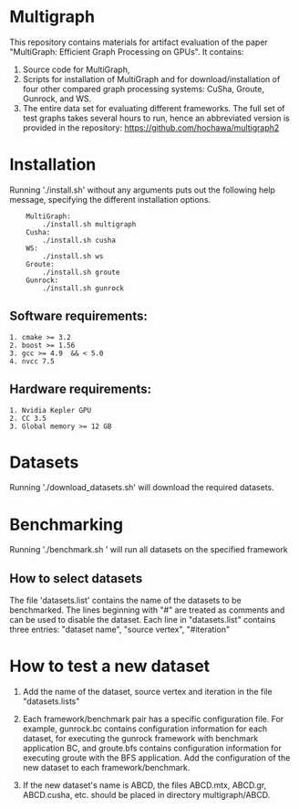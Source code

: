 # Multigraph

This repository contains materials for artifact evaluation of the paper "MultiGraph: Efficient Graph Processing on GPUs".  It contains:

1) Source code for MultiGraph, 
2) Scripts for installation of MultiGraph and for download/installation of four other compared graph processing systems: CuSha, Groute, Gunrock, and WS.
3) The entire data set for evaluating different frameworks. The full set of test graphs takes several hours to run, hence an abbreviated version is provided in the repository: https://github.com/hochawa/multigraph2 


Installation
==============

Running  './install.sh' without any arguments puts out the following help message, specifying the different installation options.

        MultiGraph: 
			./install.sh multigraph
        Cusha: 
			./install.sh cusha
        WS: 
			./install.sh ws
        Groute: 
			./install.sh groute
        Gunrock: 
			./install.sh gunrock

Software requirements:
----------------------

	1. cmake >= 3.2
	2. boost >= 1.56
	3. gcc >= 4.9  && < 5.0
	4. nvcc 7.5

Hardware requirements:
----------------------

	1. Nvidia Kepler GPU
	2. CC 3.5
	3. Global memory >= 12 GB

Datasets
========

Running  './download_datasets.sh' will download the required datasets.

Benchmarking
============

Running './benchmark.sh <framework>' will run all datasets on the specified framework


How to select datasets 
----------------------

The file 'datasets.list' contains the name of the datasets to be
benchmarked. The lines beginning with "#" are treated as comments and can be
used to disable the dataset. Each line in "datasets.list" contains three
entries: "dataset name", "source vertex", "#iteration"

How to test a new dataset
=========================

1. Add the name of the dataset, source vertex and iteration in the
file "datasets.lists"

2. Each framework/benchmark pair has a specific configuration file. For example, gunrock.bc contains configuration information for each dataset, for executing the gunrock framework with benchmark application BC, and groute.bfs  contains configuration information for executing groute with the BFS application. Add the configuration of the new dataset to each framework/benchmark. 

3. If the new dataset's name is ABCD, the files ABCD.mtx, ABCD.gr, ABCD.cusha, etc.  should be placed in directory multigraph/ABCD. 

